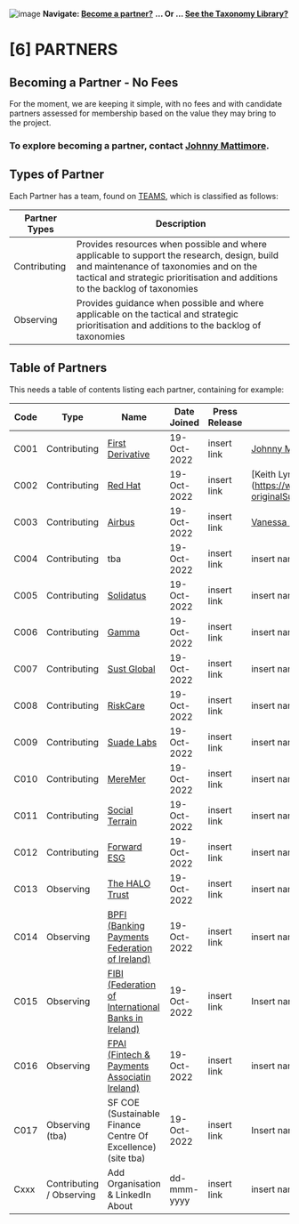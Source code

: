 ![image](https://user-images.githubusercontent.com/112073913/188821900-0c411acf-fbdd-4163-adc9-3ba4e2be78df.png)
**Navigate: [Become a partner?](https://github.com/FD-SustainableFinance/l6l-PARTNERS)**
**... Or ... [See the Taxonomy Library?](https://github.com/orgs/FD-SustainableFinance/projects/2)**

# [6] PARTNERS

## Becoming a Partner - No Fees
For the moment, we are keeping it simple, with no fees and with candidate partners assessed for membership based on the value they may bring to the project.

### To explore becoming a partner, contact [Johnny Mattimore](https://www.linkedin.com/in/johnny-d-mattimore-082969136/).

## Types of Partner
Each Partner has a team, found on [TEAMS](https://github.com/orgs/FD-SustainableFinance/teams), which is classified as follows:

| Partner Types | Description |
| ------------- | ----------- |
| Contributing | Provides resources when possible and where applicable to support the research, design, build and maintenance of taxonomies and on the tactical and strategic prioritisation and additions to the backlog of taxonomies |
| Observing | Provides guidance when possible and where applicable on the tactical and strategic prioritisation and additions to the backlog of taxonomies |

## Table of Partners
This needs a table of contents listing each partner, containing for example:



| Code | Type | Name       | Date Joined      | Press Release | Key Contact   | Notes       | 
| ---- | ---- | ---------- | -----------------| ------------- | ------------- | ----------- |
| C001 | Contributing | [First Derivative](https://www.linkedin.com/company/first-derivative/about/) | 19-Oct-2022 | insert link | [Johnny Mattimore](https://www.linkedin.com/in/johnny-d-mattimore-082969136/) | insert notes |
| C002 | Contributing | [Red Hat](https://www.linkedin.com/company/red-hat/about/) | 19-Oct-2022 | insert link | [Keith Lynch](https://www.linkedin.com/in/keithlynch/?originalSubdomain=ieinsert name) | insert notes |
| C003 | Contributing | [Airbus](https://www.intelligence-airbusds.com/) | 19-Oct-2022| insert link | [Vanessa Balmbra](https://www.linkedin.com/in/vanessa-balmbra/?originalSubdomain=uk) | insert notes |
| C004 | Contributing | tba | 19-Oct-2022| insert link | insert name LinkedIn | insert notes |
| C005 | Contributing | [Solidatus](add) | 19-Oct-2022| insert link | insert name LinkedIn | insert notes |
| C006 | Contributing | [Gamma](https://www.linkedin.com/company/gamma-ltd/about/)| 19-Oct-2022 | insert link | insert name LinkedIn | insert notes |
| C007 | Contributing | [Sust Global](https://www.linkedin.com/company/sustglobal/about/) | 19-Oct-2022 | insert link | insert name LinkedIn | insert notes |
| C008 | Contributing | [RiskCare](https://www.linkedin.com/company/riskcare/about/) | 19-Oct-2022 | insert link | insert name LinkedIn | insert notes |
| C009 | Contributing | [Suade Labs](https://www.linkedin.com/company/suade-labs/about/) | 19-Oct-2022 | insert link | insert name LinkedIn | insert notes |
| C010 | Contributing | [MereMer](https://www.linkedin.com/company/m%C3%A8remer/about/) | 19-Oct-2022 | insert link | insert name LinkedIn | insert notes |
| C011 | Contributing | [Social Terrain](https://www.linkedin.com/company/social-terrain/about/) | 19-Oct-2022 | insert link | insert name LinkedIn | insert notes |
| C012 | Contributing | [Forward ESG](https://www.linkedin.com/company/forward-esg-ltd/about/) | 19-Oct-2022 | insert link | insert name LinkedIn | insert notes |
| C013 | Observing | [The HALO Trust](https://www.linkedin.com/company/the-halo-trust/about/) | 19-Oct-2022 | insert link | insert name LinkedIn | insert notes |
| C014 | Observing | [BPFI (Banking Payments Federation of Ireland)](https://www.linkedin.com/company/banking-and-payments-federation-ireland/about/) | 19-Oct-2022 | insert link | insert name LinkedIn | insert notes |
| C015 | Observing | [FIBI (Federation of International Banks in Ireland)](https://bpfi.ie/federation-of-international-banks-in-ireland/) | 19-Oct-2022 | insert link | Insert name LinkedIn | insert notes |
| C016 | Observing | [FPAI (Fintech & Payments Associatin Ireland)](https://bpfi.ie/fintech-payments-association-of-ireland/) | 19-Oct-2022 | insert link | insert name LinkedIn | insert notes |
| C017 | Observing (tba) | SF COE (Sustainable Finance Centre Of Excellence) (site tba) | 19-Oct-2022 | insert link | Insert name LinkedIn | insert notes |
| Cxxx | Contributing / Observing | Add Organisation & LinkedIn About | dd-mmm-yyyy | insert link | insert name LinkedIn | insert notes |





